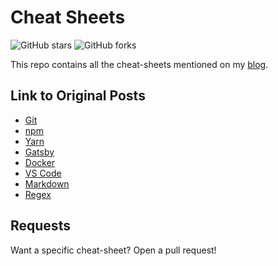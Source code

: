 # Cheat Sheets

![GitHub stars](https://img.shields.io/github/stars/godcrampy/cheat-sheets?style=social)
![GitHub forks](https://img.shields.io/github/forks/godcrampy/cheat-sheets?style=social)

This repo contains all the cheat-sheets mentioned on my [blog](dev.to/godcrampy).

## Link to Original Posts

- [Git](https://dev.to/godcrampy/git-cheat-sheet-infographic-pdf-1bj4)
- [npm](https://dev.to/godcrampy/npm-cheat-sheet-infographic-pdf-25fk)
- [Yarn](https://dev.to/godcrampy/yarn-cheat-sheet-infographic-pdf-33n0)
- [Gatsby](https://dev.to/godcrampy/the-ultimate-gatsby-cheat-sheet-pdf-infographic-1cie)
- [Docker](https://dev.to/godcrampy/docker-cheat-sheet-pdf-infographic-3lfk)
- [VS Code](https://dev.to/godcrampy/vs-code-cheat-sheet-pdf-infographic-53bk)
- [Markdown](https://dev.to/godcrampy/markdown-cheat-sheet-pdf-infographic-12ko)
- [Regex](https://dev.to/godcrampy/regex-cheat-sheet-pdf-infographic-4nj)

## Requests

Want a specific cheat-sheet? Open a pull request!
